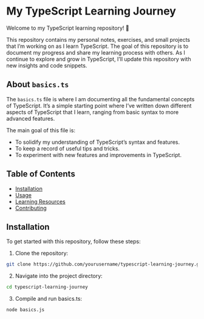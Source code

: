 # My TypeScript Learning Journey

Welcome to my TypeScript learning repository! 🎉

This repository contains my personal notes, exercises, and small projects that I’m working on as I learn TypeScript. The goal of this repository is to document my progress and share my learning process with others. As I continue to explore and grow in TypeScript, I’ll update this repository with new insights and code snippets.

## About `basics.ts`

The `basics.ts` file is where I am documenting all the fundamental concepts of TypeScript. It’s a simple starting point where I’ve written down different aspects of TypeScript that I learn, ranging from basic syntax to more advanced features.

The main goal of this file is:

- To solidify my understanding of TypeScript’s syntax and features.
- To keep a record of useful tips and tricks.
- To experiment with new features and improvements in TypeScript.

## Table of Contents

- [Installation](#installation)
- [Usage](#usage)
- [Learning Resources](#learning-resources)
- [Contributing](#contributing)

## Installation

To get started with this repository, follow these steps:

1. Clone the repository:
 ```bash
 git clone https://github.com/yourusername/typescript-learning-journey.git
 ```
  

2. Navigate into the project directory:

```bash
cd typescript-learning-journey
```

3. Compile and run basics.ts:

```bash
node basics.js
```
